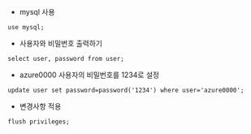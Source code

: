 - mysql 사용

```
use mysql;
```

- 사용자와 비밀번호 출력하기

```
select user, password from user;
```

- azure0000 사용자의 비밀번호를 1234로 설정

```
update user set password=password('1234') where user='azure0000';
```

- 변경사항 적용

```
flush privileges;
```
